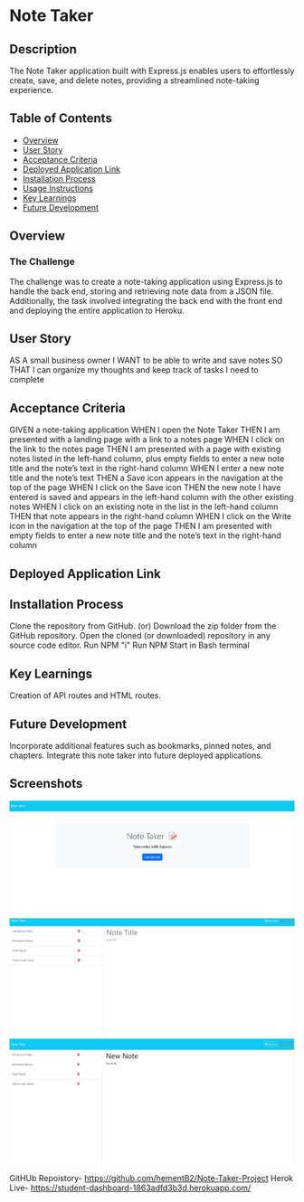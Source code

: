 # Note Taker

## Description

The Note Taker application built with Express.js enables users to effortlessly create, save, and delete notes, providing a streamlined note-taking experience.

## Table of Contents

- [Overview](#overview)
- [User Story](#user-story)
- [Acceptance Criteria](#acceptance-criteria)
- [Deployed Application Link](#deployed-application-link)
- [Installation Process](#installation-process)
- [Usage Instructions](#usage-instructions)
- [Key Learnings](#key-learnings)
- [Future Development](#future-development)


## Overview

### The Challenge

The challenge was to create a note-taking application using Express.js to handle the back end, storing and retrieving note data from a JSON file. Additionally, the task involved integrating the back end with the front end and deploying the entire application to Heroku.

## User Story

AS A small business owner
I WANT to be able to write and save notes
SO THAT I can organize my thoughts and keep track of tasks I need to complete


## Acceptance Criteria
GIVEN a note-taking application
WHEN I open the Note Taker
THEN I am presented with a landing page with a link to a notes page
WHEN I click on the link to the notes page
THEN I am presented with a page with existing notes listed in the left-hand column, plus empty fields to enter a new note title and the note’s text in the right-hand column
WHEN I enter a new note title and the note’s text
THEN a Save icon appears in the navigation at the top of the page
WHEN I click on the Save icon
THEN the new note I have entered is saved and appears in the left-hand column with the other existing notes
WHEN I click on an existing note in the list in the left-hand column
THEN that note appears in the right-hand column
WHEN I click on the Write icon in the navigation at the top of the page
THEN I am presented with empty fields to enter a new note title and the note’s text in the right-hand column

## Deployed Application Link

## Installation Process
Clone the repository from GitHub.
(or) Download the zip folder from the GitHub repository.
Open the cloned (or downloaded) repository in any source code editor.
Run NPM "i"
Run NPM Start in Bash terminal


## Key Learnings
Creation of API routes and HTML routes.



## Future Development
Incorporate additional features such as bookmarks, pinned notes, and chapters.
Integrate this note taker into future deployed applications.


## Screenshots
![alt text](image.png)
![alt text](image-1.png)
![alt text](image-2.png)

GitHUb Repoistory- https://github.com/hementB2/Note-Taker-Project
Herok Live- https://student-dashboard-1863adfd3b3d.herokuapp.com/